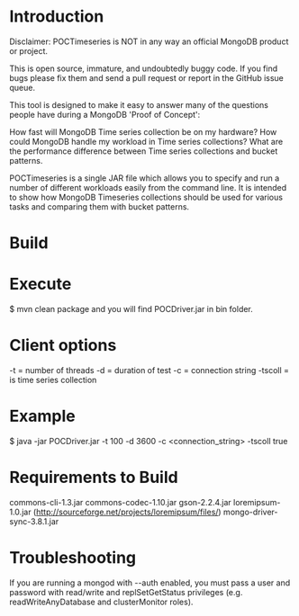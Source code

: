 # Introduction

Disclaimer: POCTimeseries is NOT in any way an official MongoDB product or project.

This is open source, immature, and undoubtedly buggy code. If you find bugs please fix them and send a pull request or report in the GitHub issue queue.

This tool is designed to make it easy to answer many of the questions people have during a MongoDB 'Proof of Concept':

How fast will MongoDB Time series collection be on my hardware?
How could MongoDB handle my workload in Time series collections?
What are the performance difference between Time series collections and bucket patterns.

POCTimeseries is a single JAR file which allows you to specify and run a number of different workloads easily from the command line. It is intended to show how MongoDB Timeseries collections should be used for various tasks and comparing them with bucket patterns.

# Build

# Execute

$ mvn clean package
and you will find POCDriver.jar in bin folder.


# Client options
  -t = number of threads
  -d = duration of test
  -c = connection string
  -tscoll = is time series collection

# Example
$ java -jar POCDriver.jar   -t 100 -d 3600   -c <connection_string> -tscoll true

# Requirements to Build

commons-cli-1.3.jar
commons-codec-1.10.jar
gson-2.2.4.jar
loremipsum-1.0.jar (http://sourceforge.net/projects/loremipsum/files/)
mongo-driver-sync-3.8.1.jar

# Troubleshooting

If you are running a mongod with --auth enabled, you must pass a user and password with read/write and replSetGetStatus privileges (e.g. readWriteAnyDatabase and clusterMonitor roles).
